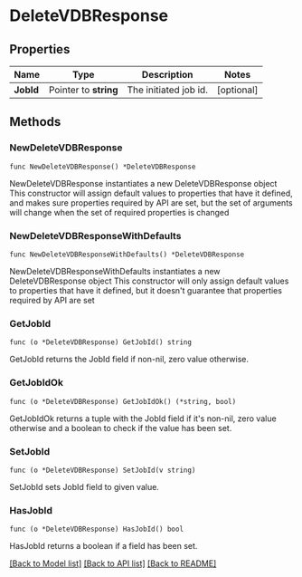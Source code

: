 # DeleteVDBResponse

## Properties

Name | Type | Description | Notes
------------ | ------------- | ------------- | -------------
**JobId** | Pointer to **string** | The initiated job id. | [optional] 

## Methods

### NewDeleteVDBResponse

`func NewDeleteVDBResponse() *DeleteVDBResponse`

NewDeleteVDBResponse instantiates a new DeleteVDBResponse object
This constructor will assign default values to properties that have it defined,
and makes sure properties required by API are set, but the set of arguments
will change when the set of required properties is changed

### NewDeleteVDBResponseWithDefaults

`func NewDeleteVDBResponseWithDefaults() *DeleteVDBResponse`

NewDeleteVDBResponseWithDefaults instantiates a new DeleteVDBResponse object
This constructor will only assign default values to properties that have it defined,
but it doesn't guarantee that properties required by API are set

### GetJobId

`func (o *DeleteVDBResponse) GetJobId() string`

GetJobId returns the JobId field if non-nil, zero value otherwise.

### GetJobIdOk

`func (o *DeleteVDBResponse) GetJobIdOk() (*string, bool)`

GetJobIdOk returns a tuple with the JobId field if it's non-nil, zero value otherwise
and a boolean to check if the value has been set.

### SetJobId

`func (o *DeleteVDBResponse) SetJobId(v string)`

SetJobId sets JobId field to given value.

### HasJobId

`func (o *DeleteVDBResponse) HasJobId() bool`

HasJobId returns a boolean if a field has been set.


[[Back to Model list]](../README.md#documentation-for-models) [[Back to API list]](../README.md#documentation-for-api-endpoints) [[Back to README]](../README.md)


